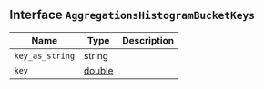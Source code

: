 ## Interface `AggregationsHistogramBucketKeys`

| Name | Type | Description |
| - | - | - |
| `key_as_string` | string | &nbsp; |
| `key` | [double](./double.md) | &nbsp; |
